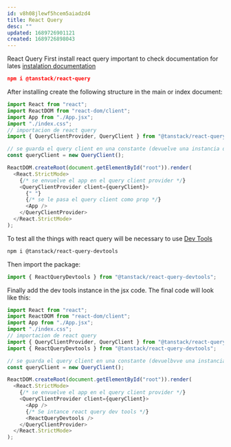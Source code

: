 ```yaml
---
id: v8h08jlewf5hcem5aiadzd4
title: React Query
desc: ""
updated: 1689726901121
created: 1689726898043
---
```


React Query
First install react query important to check documentation for lates [instalation documentation](https://tanstack.com/query/v4/docs/react/installation)

```json
npm i @tanstack/react-query
```

After installing create the following structure in the main or index document:

```javascript
import React from "react";
import ReactDOM from "react-dom/client";
import App from "./App.jsx";
import "./index.css";
// importacion de react query
import { QueryClientProvider, QueryClient } from "@tanstack/react-query";

// se guarda el query client en una constante (devuelve una instancia de query client)
const queryClient = new QueryClient();

ReactDOM.createRoot(document.getElementById("root")).render(
  <React.StrictMode>
    {/* se envuelve el app en el query client provider */}
    <QueryClientProvider client={queryClient}>
      {" "}
      {/* se le pasa el query client como prop */}
      <App />
    </QueryClientProvider>
  </React.StrictMode>
);
```

To test all the things with react query will be necessary to use [Dev Tools](https://tanstack.com/query/v4/docs/react/devtools#options)

```bash
npm i @tanstack/react-query-devtools
```

Then import the package:

```javascript
import { ReactQueryDevtools } from "@tanstack/react-query-devtools";
```

Finally add the dev tools instance in the jsx code. The final code will look like this:

```javascript
import React from "react";
import ReactDOM from "react-dom/client";
import App from "./App.jsx";
import "./index.css";
// importacion de react query
import { QueryClientProvider, QueryClient } from "@tanstack/react-query";
import { ReactQueryDevtools } from "@tanstack/react-query-devtools";

// se guarda el query client en una constante (devuelbvve una instancia de query client)
const queryClient = new QueryClient();

ReactDOM.createRoot(document.getElementById("root")).render(
  <React.StrictMode>
    {/* se envuelve el app en el query client provider */}
    <QueryClientProvider client={queryClient}>
      <App />
      {/* Se intance react query dev tools */}
      <ReactQueryDevtools />
    </QueryClientProvider>
  </React.StrictMode>
);
```
